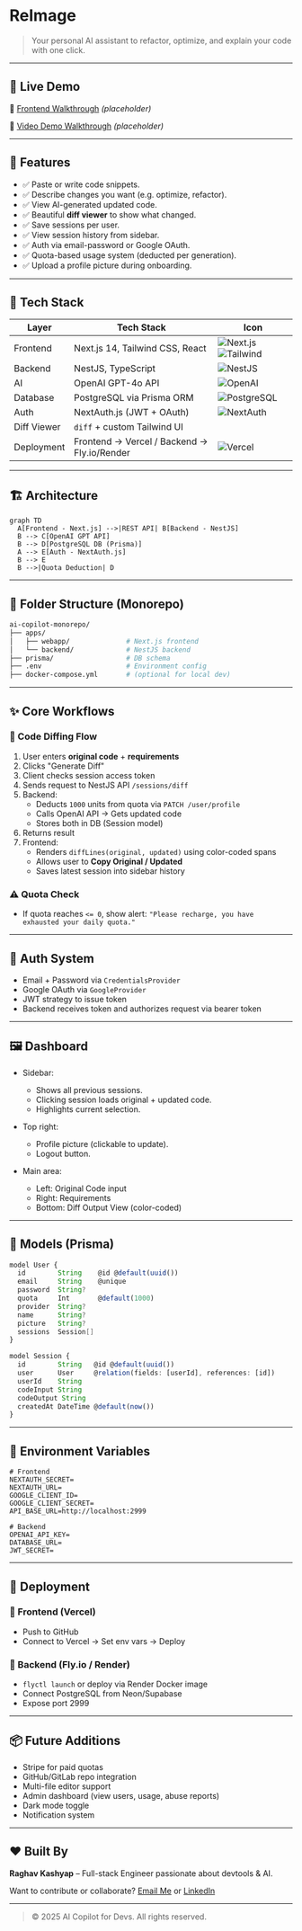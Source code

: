 # ReImage

> Your personal AI assistant to refactor, optimize, and explain your code with one click. 

---

## 🚀 Live Demo

🔗 [Frontend Walkthrough](https://your-deployed-frontend-url.com) *(placeholder)*

🎥 [Video Demo Walkthrough](https://your-youtube-demo-link.com) *(placeholder)*

---

## 🧠 Features

- ✅ Paste or write code snippets.
- ✅ Describe changes you want (e.g. optimize, refactor).
- ✅ View AI-generated updated code.
- ✅ Beautiful **diff viewer** to show what changed.
- ✅ Save sessions per user.
- ✅ View session history from sidebar.
- ✅ Auth via email-password or Google OAuth.
- ✅ Quota-based usage system (deducted per generation).
- ✅ Upload a profile picture during onboarding.

---

## 🧱 Tech Stack

| Layer          | Tech Stack                               | Icon                              |
|----------------|--------------------------------------------|------------------------------------|
| Frontend       | Next.js 14, Tailwind CSS, React           | ![Next.js](https://img.shields.io/badge/-Next.js-black?logo=next.js&logoColor=white) ![Tailwind](https://img.shields.io/badge/-TailwindCSS-06B6D4?logo=tailwindcss&logoColor=white) |
| Backend        | NestJS, TypeScript                        | ![NestJS](https://img.shields.io/badge/-NestJS-E0234E?logo=nestjs&logoColor=white) |
| AI             | OpenAI GPT-4o API                         | ![OpenAI](https://img.shields.io/badge/-OpenAI-412991?logo=openai&logoColor=white) |
| Database       | PostgreSQL via Prisma ORM                 | ![PostgreSQL](https://img.shields.io/badge/-PostgreSQL-336791?logo=postgresql&logoColor=white) |
| Auth           | NextAuth.js (JWT + OAuth)                 | ![NextAuth](https://img.shields.io/badge/-NextAuth.js-black?logo=next.js&logoColor=white) |
| Diff Viewer    | `diff` + custom Tailwind UI               |                                  |
| Deployment     | Frontend → Vercel / Backend → Fly.io/Render | ![Vercel](https://img.shields.io/badge/-Vercel-black?logo=vercel) |

---

## 🏗️ Architecture

```mermaid
graph TD
  A[Frontend - Next.js] -->|REST API| B[Backend - NestJS]
  B --> C[OpenAI GPT API]
  B --> D[PostgreSQL DB (Prisma)]
  A --> E[Auth - NextAuth.js]
  B --> E
  B -->|Quota Deduction| D
```

---

## 📁 Folder Structure (Monorepo)

```bash
ai-copilot-monorepo/
├── apps/
│   ├── webapp/              # Next.js frontend
│   └── backend/             # NestJS backend
├── prisma/                  # DB schema
├── .env                     # Environment config
├── docker-compose.yml       # (optional for local dev)
```

---

## ✨ Core Workflows

### 🧪 Code Diffing Flow

1. User enters **original code** + **requirements**
2. Clicks "Generate Diff"
3. Client checks session access token
4. Sends request to NestJS API `/sessions/diff`
5. Backend:
    - Deducts `1000` units from quota via `PATCH /user/profile`
    - Calls OpenAI API → Gets updated code
    - Stores both in DB (Session model)
6. Returns result
7. Frontend:
    - Renders `diffLines(original, updated)` using color-coded spans
    - Allows user to **Copy Original / Updated**
    - Saves latest session into sidebar history

### ⚠️ Quota Check

- If quota reaches `<= 0`, show alert: `"Please recharge, you have exhausted your daily quota."`

---

## 🔐 Auth System

- Email + Password via `CredentialsProvider`
- Google OAuth via `GoogleProvider`
- JWT strategy to issue token
- Backend receives token and authorizes request via bearer token

---

## 🖼️ Dashboard

- Sidebar:
    - Shows all previous sessions.
    - Clicking session loads original + updated code.
    - Highlights current selection.

- Top right:
    - Profile picture (clickable to update).
    - Logout button.

- Main area:
    - Left: Original Code input
    - Right: Requirements
    - Bottom: Diff Output View (color-coded)

---

## 🧠 Models (Prisma)

```ts
model User {
  id        String    @id @default(uuid())
  email     String    @unique
  password  String?
  quota     Int       @default(1000)
  provider  String?
  name      String?
  picture   String?
  sessions  Session[]
}

model Session {
  id        String   @id @default(uuid())
  user      User     @relation(fields: [userId], references: [id])
  userId    String
  codeInput String
  codeOutput String
  createdAt DateTime @default(now())
}
```

---

## 🧪 Environment Variables

```
# Frontend
NEXTAUTH_SECRET=
NEXTAUTH_URL=
GOOGLE_CLIENT_ID=
GOOGLE_CLIENT_SECRET=
API_BASE_URL=http://localhost:2999

# Backend
OPENAI_API_KEY=
DATABASE_URL=
JWT_SECRET=
```

---

## 🚀 Deployment

### 🧩 Frontend (Vercel)

- Push to GitHub
- Connect to Vercel → Set env vars → Deploy

### 🧩 Backend (Fly.io / Render)

- `flyctl launch` or deploy via Render Docker image
- Connect PostgreSQL from Neon/Supabase
- Expose port 2999

---

## 📦 Future Additions

- Stripe for paid quotas
- GitHub/GitLab repo integration
- Multi-file editor support
- Admin dashboard (view users, usage, abuse reports)
- Dark mode toggle
- Notification system

---

## ❤️ Built By

**Raghav Kashyap** – Full-stack Engineer passionate about devtools & AI.

Want to contribute or collaborate? [Email Me](mailto:raghav@example.com) or [LinkedIn](https://www.linkedin.com/in/raghavkashyap)

---

> © 2025 AI Copilot for Devs. All rights reserved.
